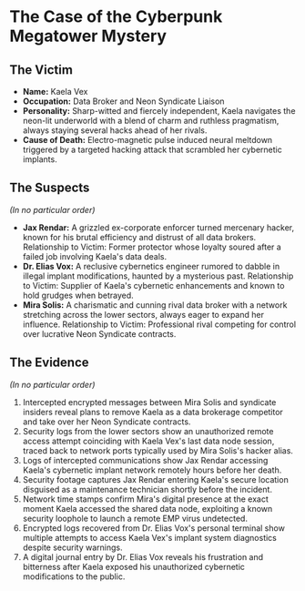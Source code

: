# The Case of the Cyberpunk Megatower Mystery

## The Victim
- **Name:** Kaela Vex
- **Occupation:** Data Broker and Neon Syndicate Liaison
- **Personality:** Sharp-witted and fiercely independent, Kaela navigates the neon-lit underworld with a blend of charm and ruthless pragmatism, always staying several hacks ahead of her rivals.
- **Cause of Death:** Electro-magnetic pulse induced neural meltdown triggered by a targeted hacking attack that scrambled her cybernetic implants.

## The Suspects
*(In no particular order)*
- **Jax Rendar:** A grizzled ex-corporate enforcer turned mercenary hacker, known for his brutal efficiency and distrust of all data brokers. Relationship to Victim: Former protector whose loyalty soured after a failed job involving Kaela's data deals.
- **Dr. Elias Vox:** A reclusive cybernetics engineer rumored to dabble in illegal implant modifications, haunted by a mysterious past. Relationship to Victim: Supplier of Kaela's cybernetic enhancements and known to hold grudges when betrayed.
- **Mira Solis:** A charismatic and cunning rival data broker with a network stretching across the lower sectors, always eager to expand her influence. Relationship to Victim: Professional rival competing for control over lucrative Neon Syndicate contracts.

## The Evidence
*(In no particular order)*
1. Intercepted encrypted messages between Mira Solis and syndicate insiders reveal plans to remove Kaela as a data brokerage competitor and take over her Neon Syndicate contracts.
2. Security logs from the lower sectors show an unauthorized remote access attempt coinciding with Kaela Vex's last data node session, traced back to network ports typically used by Mira Solis's hacker alias.
3. Logs of intercepted communications show Jax Rendar accessing Kaela's cybernetic implant network remotely hours before her death.
4. Security footage captures Jax Rendar entering Kaela's secure location disguised as a maintenance technician shortly before the incident.
5. Network time stamps confirm Mira's digital presence at the exact moment Kaela accessed the shared data node, exploiting a known security loophole to launch a remote EMP virus undetected.
6. Encrypted logs recovered from Dr. Elias Vox's personal terminal show multiple attempts to access Kaela Vex's implant system diagnostics despite security warnings.
7. A digital journal entry by Dr. Elias Vox reveals his frustration and bitterness after Kaela exposed his unauthorized cybernetic modifications to the public.